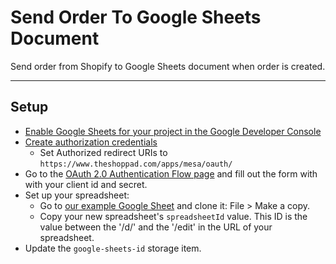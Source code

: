 # Send Order To Google Sheets Document

Send order from Shopify to Google Sheets document when order is created.

---

## Setup

- [Enable Google Sheets for your project in the Google Developer Console](https://developers.google.com/identity/protocols/OAuth2WebServer#enable-apis)
- [Create authorization credentials](https://developers.google.com/identity/protocols/OAuth2WebServer#prerequisites)
    - Set Authorized redirect URIs to `https://www.theshoppad.com/apps/mesa/oauth/`
- Go to the [OAuth 2.0 Authentication Flow page](https://www.theshoppad.com/apps/mesa/oauth/google/shoppad/mesa-templates/shopify/order/send-to-google-sheets-document?scope=https://www.googleapis.com/auth/spreadsheets) and fill out the form with with your client id and secret.
- Set up your spreadsheet:
    - Go to [our example Google Sheet](https://docs.google.com/spreadsheets/d/1CBPs3nMvwM4QQzsMcmztRhe4SntORWQNJhu2DKixEkw/edit?usp=sharing) and clone it: File > Make a copy.
    - Copy your new spreadsheet's `spreadsheetId` value. This ID is the value between the '/d/' and the '/edit' in the URL of your spreadsheet.
- Update the `google-sheets-id` storage item.
